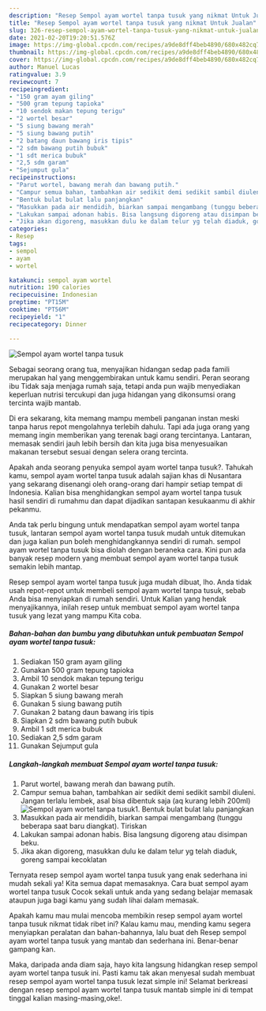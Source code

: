 ```yaml
---
description: "Resep Sempol ayam wortel tanpa tusuk yang nikmat Untuk Jualan"
title: "Resep Sempol ayam wortel tanpa tusuk yang nikmat Untuk Jualan"
slug: 326-resep-sempol-ayam-wortel-tanpa-tusuk-yang-nikmat-untuk-jualan
date: 2021-02-20T19:20:51.576Z
image: https://img-global.cpcdn.com/recipes/a9de8dff4beb4890/680x482cq70/sempol-ayam-wortel-tanpa-tusuk-foto-resep-utama.jpg
thumbnail: https://img-global.cpcdn.com/recipes/a9de8dff4beb4890/680x482cq70/sempol-ayam-wortel-tanpa-tusuk-foto-resep-utama.jpg
cover: https://img-global.cpcdn.com/recipes/a9de8dff4beb4890/680x482cq70/sempol-ayam-wortel-tanpa-tusuk-foto-resep-utama.jpg
author: Manuel Lucas
ratingvalue: 3.9
reviewcount: 7
recipeingredient:
- "150 gram ayam giling"
- "500 gram tepung tapioka"
- "10 sendok makan tepung terigu"
- "2 wortel besar"
- "5 siung bawang merah"
- "5 siung bawang putih"
- "2 batang daun bawang iris tipis"
- "2 sdm bawang putih bubuk"
- "1 sdt merica bubuk"
- "2,5 sdm garam"
- "Sejumput gula"
recipeinstructions:
- "Parut wortel, bawang merah dan bawang putih."
- "Campur semua bahan, tambahkan air sedikit demi sedikit sambil diuleni. Jangan terlalu lembek, asal bisa dibentuk saja (aq kurang lebih 200ml)"
- "Bentuk bulat bulat lalu panjangkan"
- "Masukkan pada air mendidih, biarkan sampai mengambang (tunggu beberapa saat baru diangkat). Tiriskan"
- "Lakukan sampai adonan habis. Bisa langsung digoreng atau disimpan beku."
- "Jika akan digoreng, masukkan dulu ke dalam telur yg telah diaduk, goreng sampai kecoklatan"
categories:
- Resep
tags:
- sempol
- ayam
- wortel

katakunci: sempol ayam wortel 
nutrition: 190 calories
recipecuisine: Indonesian
preptime: "PT15M"
cooktime: "PT56M"
recipeyield: "1"
recipecategory: Dinner

---
```



![Sempol ayam wortel tanpa tusuk](https://img-global.cpcdn.com/recipes/a9de8dff4beb4890/680x482cq70/sempol-ayam-wortel-tanpa-tusuk-foto-resep-utama.jpg)

Sebagai seorang orang tua, menyajikan hidangan sedap pada famili merupakan hal yang menggembirakan untuk kamu sendiri. Peran seorang ibu Tidak saja menjaga rumah saja, tetapi anda pun wajib menyediakan keperluan nutrisi tercukupi dan juga hidangan yang dikonsumsi orang tercinta wajib mantab.

Di era  sekarang, kita memang mampu membeli panganan instan meski tanpa harus repot mengolahnya terlebih dahulu. Tapi ada juga orang yang memang ingin memberikan yang terenak bagi orang tercintanya. Lantaran, memasak sendiri jauh lebih bersih dan kita juga bisa menyesuaikan makanan tersebut sesuai dengan selera orang tercinta. 



Apakah anda seorang penyuka sempol ayam wortel tanpa tusuk?. Tahukah kamu, sempol ayam wortel tanpa tusuk adalah sajian khas di Nusantara yang sekarang disenangi oleh orang-orang dari hampir setiap tempat di Indonesia. Kalian bisa menghidangkan sempol ayam wortel tanpa tusuk hasil sendiri di rumahmu dan dapat dijadikan santapan kesukaanmu di akhir pekanmu.

Anda tak perlu bingung untuk mendapatkan sempol ayam wortel tanpa tusuk, lantaran sempol ayam wortel tanpa tusuk mudah untuk ditemukan dan juga kalian pun boleh menghidangkannya sendiri di rumah. sempol ayam wortel tanpa tusuk bisa diolah dengan beraneka cara. Kini pun ada banyak resep modern yang membuat sempol ayam wortel tanpa tusuk semakin lebih mantap.

Resep sempol ayam wortel tanpa tusuk juga mudah dibuat, lho. Anda tidak usah repot-repot untuk membeli sempol ayam wortel tanpa tusuk, sebab Anda bisa menyiapkan di rumah sendiri. Untuk Kalian yang hendak menyajikannya, inilah resep untuk membuat sempol ayam wortel tanpa tusuk yang lezat yang mampu Kita coba.

<!--inarticleads1-->

##### Bahan-bahan dan bumbu yang dibutuhkan untuk pembuatan Sempol ayam wortel tanpa tusuk:

1. Sediakan 150 gram ayam giling
1. Gunakan 500 gram tepung tapioka
1. Ambil 10 sendok makan tepung terigu
1. Gunakan 2 wortel besar
1. Siapkan 5 siung bawang merah
1. Gunakan 5 siung bawang putih
1. Gunakan 2 batang daun bawang iris tipis
1. Siapkan 2 sdm bawang putih bubuk
1. Ambil 1 sdt merica bubuk
1. Sediakan 2,5 sdm garam
1. Gunakan Sejumput gula




<!--inarticleads2-->

##### Langkah-langkah membuat Sempol ayam wortel tanpa tusuk:

1. Parut wortel, bawang merah dan bawang putih.
1. Campur semua bahan, tambahkan air sedikit demi sedikit sambil diuleni. Jangan terlalu lembek, asal bisa dibentuk saja (aq kurang lebih 200ml)
<img src="https://img-global.cpcdn.com/steps/0f340b22359db8fb/160x128cq70/sempol-ayam-wortel-tanpa-tusuk-langkah-memasak-2-foto.jpg" alt="Sempol ayam wortel tanpa tusuk">1. Bentuk bulat bulat lalu panjangkan
1. Masukkan pada air mendidih, biarkan sampai mengambang (tunggu beberapa saat baru diangkat). Tiriskan
1. Lakukan sampai adonan habis. Bisa langsung digoreng atau disimpan beku.
1. Jika akan digoreng, masukkan dulu ke dalam telur yg telah diaduk, goreng sampai kecoklatan




Ternyata resep sempol ayam wortel tanpa tusuk yang enak sederhana ini mudah sekali ya! Kita semua dapat memasaknya. Cara buat sempol ayam wortel tanpa tusuk Cocok sekali untuk anda yang sedang belajar memasak ataupun juga bagi kamu yang sudah lihai dalam memasak.

Apakah kamu mau mulai mencoba membikin resep sempol ayam wortel tanpa tusuk nikmat tidak ribet ini? Kalau kamu mau, mending kamu segera menyiapkan peralatan dan bahan-bahannya, lalu buat deh Resep sempol ayam wortel tanpa tusuk yang mantab dan sederhana ini. Benar-benar gampang kan. 

Maka, daripada anda diam saja, hayo kita langsung hidangkan resep sempol ayam wortel tanpa tusuk ini. Pasti kamu tak akan menyesal sudah membuat resep sempol ayam wortel tanpa tusuk lezat simple ini! Selamat berkreasi dengan resep sempol ayam wortel tanpa tusuk mantab simple ini di tempat tinggal kalian masing-masing,oke!.

